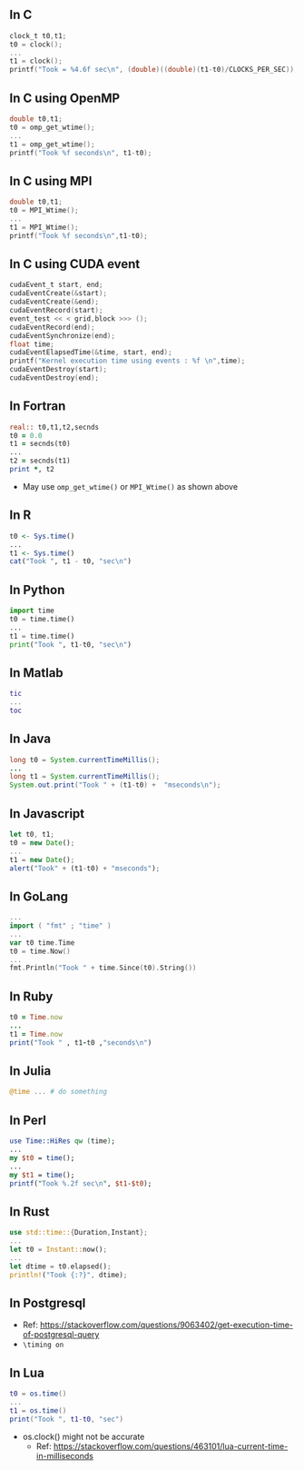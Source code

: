 ## In C
```c
clock_t t0,t1;
t0 = clock();
...
t1 = clock();
printf("Took = %4.6f sec\n", (double)((double)(t1-t0)/CLOCKS_PER_SEC));
```

## In C using OpenMP
```c
double t0,t1;
t0 = omp_get_wtime(); 
...
t1 = omp_get_wtime(); 
printf("Took %f seconds\n", t1-t0);
```

## In C using MPI
```c
double t0,t1;
t0 = MPI_Wtime();
...
t1 = MPI_Wtime();
printf("Took %f seconds\n",t1-t0);
```

## In C using CUDA event
```c
cudaEvent_t start, end;
cudaEventCreate(&start);
cudaEventCreate(&end);
cudaEventRecord(start);
event_test << < grid,block >>> ();
cudaEventRecord(end);
cudaEventSynchronize(end);
float time;
cudaEventElapsedTime(&time, start, end);
printf("Kernel execution time using events : %f \n",time);
cudaEventDestroy(start);
cudaEventDestroy(end);
```

## In Fortran
```fortran
real:: t0,t1,t2,secnds
t0 = 0.0
t1 = secnds(t0)
...
t2 = secnds(t1)
print *, t2
```
- May use `omp_get_wtime()` or `MPI_Wtime()` as shown above

## In R
```R
t0 <- Sys.time()
...
t1 <- Sys.time()
cat("Took ", t1 - t0, "sec\n")
```

## In Python
```python
import time
t0 = time.time()
...
t1 = time.time()
print("Took ", t1-t0, "sec\n")
```

## In Matlab
```matlab
tic
...
toc
```

## In Java
```Java
long t0 = System.currentTimeMillis();
...
long t1 = System.currentTimeMillis();
System.out.print("Took " + (t1-t0) +  "mseconds\n");
```

## In Javascript
```javascript
let t0, t1;
t0 = new Date();
...
t1 = new Date();
alert("Took" + (t1-t0) + "mseconds");
```
## In GoLang
```go
...
import ( "fmt" ; "time" )
...
var t0 time.Time
t0 = time.Now()
...
fmt.Println("Took " + time.Since(t0).String())
```

## In Ruby
```ruby
t0 = Time.now
...
t1 = Time.now
print("Took " , t1-t0 ,"seconds\n")
```

## In Julia
```julia
@time ... # do something
```

## In Perl
```Perl
use Time::HiRes qw (time);
...
my $t0 = time();
...
my $t1 = time();
printf("Took %.2f sec\n", $t1-$t0);
```

## In Rust
```rust
use std::time::{Duration,Instant};
...
let t0 = Instant::now();
...
let dtime = t0.elapsed();
println!("Took {:?}", dtime);
```

## In Postgresql
- Ref: https://stackoverflow.com/questions/9063402/get-execution-time-of-postgresql-query
- `\timing on`

## In Lua
```lua
t0 = os.time()
...
t1 = os.time()
print("Took ", t1-t0, "sec")
```
- os.clock() might not be accurate
  - Ref: https://stackoverflow.com/questions/463101/lua-current-time-in-milliseconds
